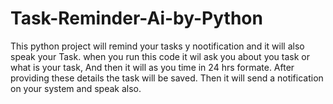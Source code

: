 # Task-Reminder-Ai-by-Python
This python project will remind your tasks y nootification and it will also speak your Task.
when you run this code it wil ask you about you task or what is your task, And then it will as you time in 24 hrs formate.
After providing these details the task will be saved.
Then it will send a notification on your system and speak also.
